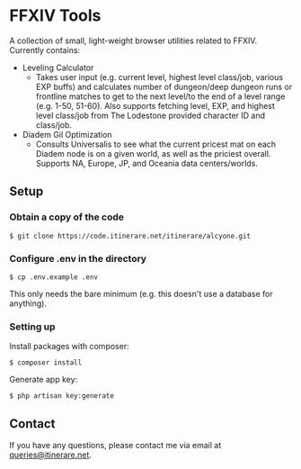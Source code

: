 # FFXIV Tools

A collection of small, light-weight browser utilities related to FFXIV. Currently contains:

- Leveling Calculator
    - Takes user input (e.g. current level, highest level class/job, various EXP buffs) and calculates number of dungeon/deep dungeon runs or frontline matches to get to the next level/to the end of a level range (e.g. 1-50, 51-60). Also supports fetching level, EXP, and highest level class/job from The Lodestone provided character ID and class/job.
- Diadem Gil Optimization
    - Consults Universalis to see what the current pricest mat on each Diadem node is on a given world, as well as the priciest overall. Supports NA, Europe, JP, and Oceania data centers/worlds.
## Setup

### Obtain a copy of the code

```
$ git clone https://code.itinerare.net/itinerare/alcyone.git
```

### Configure .env in the directory

```
$ cp .env.example .env
```

This only needs the bare minimum (e.g. this doesn't use a database for anything).

### Setting up

Install packages with composer:
```
$ composer install
```

Generate app key:
```
$ php artisan key:generate
```

## Contact
If you have any questions, please contact me via email at [queries@itinerare.net](emailto:queries@itinerare.net).

